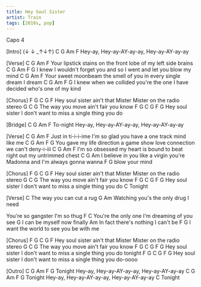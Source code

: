 ```yaml
---
title: Hey Soul Sister
artist: Train
tags: [2010s, pop]
---
```


Capo 4

[Intro] (↓ ↓ _↑↓↑)
C     G                Am              F
Hey-ay, Hey-ay-AY-ay-ay, Hey-ay-AY-ay-ay

[Verse]
     C               G                         Am              F
Your lipstick stains   on the front lobe of my left side brains
                     C                         G               Am  F  G
I knew I wouldn't forget you and so I went and let you blow my mind
     C              G                           Am               F
Your sweet moonbeam   the smell of you in every single dream I dream
                  C                             G                     Am   F  G
I knew when we collided you're the one I have decided who's one of my kind
 
 
[Chorus]
F               G                 C      G      F
Hey soul sister ain't that Mister Mister on the radio stereo
    G                  C        G
The way you move ain't fair you know
F                G              C      G      F            G
Hey soul sister I don't want to miss a single thing you do
 
[Bridge]
   C         G                Am               F
To-night Hey-ay, Hey-ay-AY-ay-ay, Hey-ay-AY-ay-ay
 
[Verse]
C                 G                       Am                 F
Just in ti-i-i-ime I'm so glad you have a one track mind like me
                    C                          G                  Am   F G
You gave my life direction a game show love connection we can't deny-i-iii
    C           G                                 Am               F
I'm so obsessed   my heart is bound to beat right out my untrimmed chest
             C                          G                          Am
I believe in you like a virgin you're Madonna and I'm always gonna wanna
          F    G
blow your mind
 
[Chorus]
F                    G            C      G      F
Hey soul sister ain't that Mister Mister on the radio stereo
    G                  C        G
The way you move ain't fair you know
F                G              C      G      F            G
Hey soul sister I don't want to miss a single thing you do
  C
Tonight
 
[Verse]
   C
The way you can cut a rug
G                              Am
Watching you's the only drug I need
 
You're so gangster I'm so thug
           F                            C
You're the only one I'm dreaming of you see
                         G
I can be myself now finally
                                Am
In fact there's nothing I can't be
                            F       G
I want the world to see you be with   me
 
[Chorus]
F               G                 C      G      F
Hey soul sister ain't that Mister Mister on the radio stereo
    G                  C        G
The way you move ain't fair you know
F               G               C      G      F              G
Hey soul sister I don't want to miss a single thing you do tonight
F               G               C      G      F              G
Hey soul sister I don't want to miss a single thing you do-oooo
 
[Outro]
  C         G                Am               F  G
Tonight Hey-ay, Hey-ay-AY-ay-ay, Hey-ay-AY-ay-ay
  C         G                Am               F  G
Tonight Hey-ay, Hey-ay-AY-ay-ay, Hey-ay-AY-ay-ay
   C
Tonight